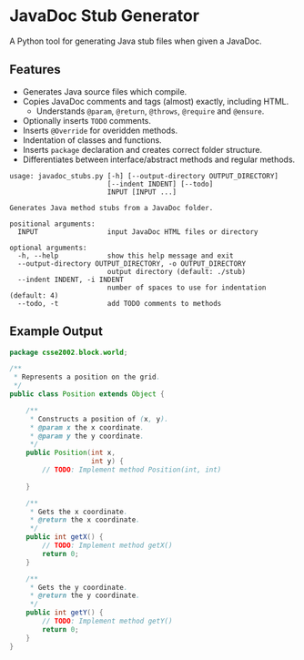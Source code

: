 # JavaDoc Stub Generator

A Python tool for generating Java stub files when given a JavaDoc.

## Features
 - Generates Java source files which compile.
 - Copies JavaDoc comments and tags (almost) exactly, including HTML.
    - Understands `@param`, `@return`, `@throws`, `@require` and `@ensure`.
 - Optionally inserts `TODO` comments.
 - Inserts `@Override` for overidden methods.
 - Indentation of classes and functions.
 - Inserts `package` declaration and creates correct folder structure.
 - Differentiates between interface/abstract methods and regular methods.

```
usage: javadoc_stubs.py [-h] [--output-directory OUTPUT_DIRECTORY]
                        [--indent INDENT] [--todo]
                        INPUT [INPUT ...]

Generates Java method stubs from a JavaDoc folder.

positional arguments:
  INPUT                 input JavaDoc HTML files or directory

optional arguments:
  -h, --help            show this help message and exit
  --output-directory OUTPUT_DIRECTORY, -o OUTPUT_DIRECTORY
                        output directory (default: ./stub)
  --indent INDENT, -i INDENT
                        number of spaces to use for indentation (default: 4)
  --todo, -t            add TODO comments to methods
```

## Example Output
```java
package csse2002.block.world;

/**
 * Represents a position on the grid.
 */
public class Position extends Object {

    /**
     * Constructs a position of (x, y).
     * @param x the x coordinate.
     * @param y the y coordinate.
     */
    public Position(int x,
                    int y) {
        // TODO: Implement method Position(int, int)
        
    }

    /**
     * Gets the x coordinate.
     * @return the x coordinate.
     */
    public int getX() {
        // TODO: Implement method getX()
        return 0;
    }

    /**
     * Gets the y coordinate.
     * @return the y coordinate.
     */
    public int getY() {
        // TODO: Implement method getY()
        return 0;
    }
}
```